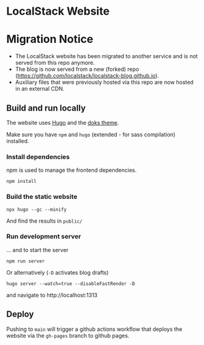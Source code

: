 LocalStack Website
==================

# Migration Notice

- The LocalStack website has been migrated to another service and is not served from this repo anymore.
- The blog is now served from a new (forked) repo (https://github.com/localstack/localstack-blog.github.io).
- Auxiliary files that were previously hosted via this repo are now hosted in an external CDN.


## Build and run locally
The website uses [Hugo](https://github.com/gohugoio/hugo) and the [doks theme](https://github.com/h-enk/doks).

Make sure you have `npm` and `hugo` (extended - for sass compilation) installed.

### Install dependencies

npm is used to manage the frontend dependencies.

    npm install

### Build the static website

    npx hugo --gc --minify

And find the results in `public/`

### Run development server

... and to start the server

    npm run server

Or alternatively (`-D` activates blog drafts)

    hugo server --watch=true --disableFastRender -D

and navigate to http://localhost:1313

## Deploy

Pushing to `main` will trigger a github actions workflow that deploys the website via the `gh-pages` branch to github pages.

